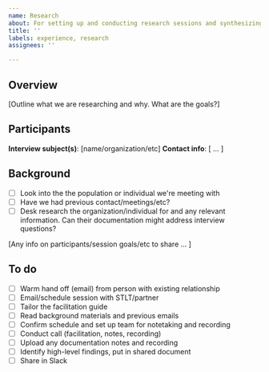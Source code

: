 ```yaml
---
name: Research
about: For setting up and conducting research sessions and synthesizing findings
title: ''
labels: experience, research
assignees: ''

---
```


## Overview

[Outline what we are researching and why. What are the goals?]

## Participants

**Interview subject(s)**: [name/organization/etc]
**Contact info**: [ ... ]

## Background

- [ ] Look into the the population or individual we're meeting with
- [ ] Have we had previous contact/meetings/etc?
- [ ] Desk research the organization/individual for and any relevant information. Can their documentation might address interview questions?

[Any info on participants/session goals/etc to share ... ]

## To do

- [ ] Warm hand off (email) from person with existing relationship 
- [ ] Email/schedule session with STLT/partner
- [ ] Tailor the facilitation guide 
- [ ] Read background materials and previous emails 
- [ ] Confirm schedule and set up team for notetaking and recording  
- [ ] Conduct call (facilitation, notes, recording) 
- [ ] Upload any documentation notes and recording  
- [ ] Identify high-level findings, put in shared document 
- [ ] Share in Slack
